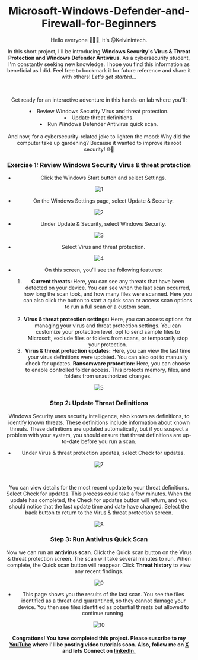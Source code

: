 # Microsoft-Windows-Defender-and-Firewall-for-Beginners

<p>Hello everyone 🙋🏽‍♂️, it's @Kelvinintech. <br />
  
  In this short project, I'll be introducing <b>Windows Security's Virus & Threat Protection and Windows Defender Antivirus</b>. As a cybersecurity student, I'm constantly seeking new knowledge. I hope you find this information as beneficial as I did. Feel free to bookmark it for future reference and share it with others! <i>Let's get started...</i></p>

  <br />

  <p>Get ready for an interactive adventure in this hands-on lab where you'll: <br /?
<ul>
 <li>Review Windows Security Virus and threat protection.</li>
<li>Update threat definitions.</li>
<li>Run Windows Defender Antivirus quick scan.</li>
</ul>
<br />
And now, for a cybersecurity-related joke to lighten the mood: Why did the computer take up gardening? Because it wanted to improve its root security! 🌐🌱</p>

<h3>Exercise 1: Review Windows Security Virus & threat protection</h3>


<body style="text-align: center;">
<p>

<ul>
  <li>Click the Windows Start button and select Settings.</li>
</ul>
  

![1](https://github.com/kelvinintech/Microsoft-Windows-Defender-and-Firewall-for-Beginners/assets/110644520/1f679628-0bc7-4d35-8c96-ec5d83bf0f97)



</p>



<p>

<ul>
  <li>On the Windows Settings page, select Update & Security.</li>
</ul>
  
![2](https://github.com/kelvinintech/Microsoft-Windows-Defender-and-Firewall-for-Beginners/assets/110644520/52f90b87-aafc-4c23-810f-837a06e1b598)


</p>


<p>

<ul>
  <li>Under Update & Security, select Windows Security.</li>
</ul>

![3](https://github.com/kelvinintech/Microsoft-Windows-Defender-and-Firewall-for-Beginners/assets/110644520/9d4bda58-369f-4ad9-ad6f-acbfb3530598)


</p>


<p>

<ul>
  <li>Select Virus and threat protection.</li>
</ul>

![4](https://github.com/kelvinintech/Microsoft-Windows-Defender-and-Firewall-for-Beginners/assets/110644520/26f3d5ad-b065-4085-b327-f2f45134f80b)



</p>


<p>

<ul>
  <li>On this screen, you’ll see the following features:</li>
  <ol>
    <li><b>Current threats:</b> Here, you can see any threats that have been detected on your device. You can see when the last scan occurred, how long the scan took, and how many files were scanned. Here you can also click the button to start a quick scan or access scan options to run a full scan or a custom scan. </li> <br />
<li><b>Virus & threat protection settings:</b> Here, you can access options for managing your virus and threat protection settings. You can customize your protection level, opt to send sample files to Microsoft, exclude files or folders from scans, or temporarily stop your protection.</li>
<li><b>Virus & threat protection updates:</b> Here, you can view the last time your virus definitions were updated. You can also opt to manually check for updates.
<b>Ransomware protection:</b> Here, you can choose to enable controlled folder access. This protects memory, files, and folders from unauthorized changes.</li>
  </ol>
</ul>

![5](https://github.com/kelvinintech/Microsoft-Windows-Defender-and-Firewall-for-Beginners/assets/110644520/a50f5450-f53f-4db5-bea0-b289f3d75015)


</p>


<h3>Step 2: Update Threat Definitions</h3>
<p>

  Windows Security uses security intelligence, also known as definitions, to identify known threats. These definitions include information about known threats. These definitions are updated automatically, but if you suspect a problem with your system, you should ensure that threat definitions are up-to-date before you run a scan.

</p>



<p>

<ul>
  <li>Under Virus & threat protection updates, select Check for updates.
</li>
</ul>

![7](https://github.com/kelvinintech/Microsoft-Windows-Defender-and-Firewall-for-Beginners/assets/110644520/eb92bb01-cca1-44ab-96ab-8e9a5860ef5e)



</p>

<br />
<p>
  You can view details for the most recent update to your threat definitions. Select Check for updates. This process could take a few minutes. When the update has completed, the Check for updates button will return, and you should notice that the last update time and date have changed. Select the back button to return to the Virus & threat protection screen.

![8](https://github.com/kelvinintech/Microsoft-Windows-Defender-and-Firewall-for-Beginners/assets/110644520/8646ba3d-3cb8-4a5f-9117-fa5ec53ecafc)

</p>



<h3>Step 3: Run Antivirus Quick Scan</h3>
<p>Now we can run an <b>antivirus scan</b>. Click the Quick scan button on the Virus & threat protection screen. The scan will take several minutes to run. When complete, the Quick scan button will reappear. Click <b>Threat history</b> to view any recent findings.</p>

![9](https://github.com/kelvinintech/Microsoft-Windows-Defender-and-Firewall-for-Beginners/assets/110644520/63bc9ed2-a067-4223-8789-8c45870a4654)



<p>

<ul>
  <li>This page shows you the results of the last scan. You see the files identified as a threat and quarantined, so they cannot damage your device. You then see files identified as potential threats but allowed to continue running.
</li>
</ul>

![10](https://github.com/kelvinintech/Microsoft-Windows-Defender-and-Firewall-for-Beginners/assets/110644520/17f79bbb-b97e-42ba-b410-7afbe24a3d30)

</p>


<h4>Congrations! You have completed this project. Please suscribe to my <a href="https://www.youtube.com/@Kelvinintech">YouTube</a> where I'll be posting video tutorials soon. Also, follow me on <a href="https://twitter.com/kelvinrtobias">X</a> and lets Connect on <a href="https://www.linkedin.com/in/kelvin-r-tobias-211949219/">linkedIn.</a></h4>
</body>




